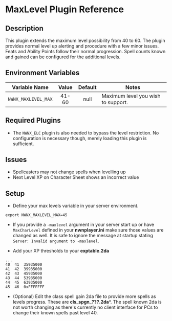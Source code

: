 # MaxLevel Plugin Reference

## Description

This plugin extends the maximum level possibility from 40 to 60. The plugin provides normal level up alerting and procedure with a few minor issues. Feats and Ability Points follow their normal progression. Spell counts known and gained can be configured for the additional levels.

## Environment Variables
| Variable Name | Value | Default | Notes |
| ------------- | :---: | :-----: | ----- |
| `NWNX_MAXLEVEL_MAX` | 41-60 | null | Maximum level you wish to support.

## Required Plugins
* The `NWNX_ELC` plugin is also needed to bypass the level restriction. No configuration is necessary though, merely loading this plugin is sufficient.

## Issues
* Spellcasters may not change spells when levelling up
* Next Level XP on Character Sheet shows an incorrect value

## Setup
* Define your max levels variable in your server environment. 
```
export NWNX_MAXLEVEL_MAX=45
```
* If you provide a `-maxlevel` argument in your server start up or have `MaxCharLevel` defined in your **nwnplayer.ini** make sure those values are changed as well. It is safe to ignore the message at startup stating `Server: Invalid argument to -maxlevel`.

* Add your XP thresholds to your **exptable.2da**
```csv
...
40	41	35935000	
41	42	39935000	
42	43	45935000	
43	44	53935000	
44	45	63935000	
45	46	0xFFFFFFF	
```
* (Optional) Edit the class spell gain 2da file to provide more spells as levels progress. These are **cls_spgn_???.2da***. The spell known 2da is not worth changing as there's currently no client interface for PCs to change their known spells past level 40.
